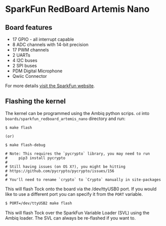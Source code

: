 SparkFun RedBoard Artemis Nano
==============================

## Board features

 - 17 GPIO - all interrupt capable
 - 8 ADC channels with 14-bit precision
 - 17 PWM channels
 - 2 UARTs
 - 4 I2C buses
 - 2 SPI buses
 - PDM Digital Microphone
 - Qwiic Connector

For more details [visit the SparkFun
website](https://www.sparkfun.com/products/15443).

## Flashing the kernel

The kernel can be programmed using the Ambiq python scrips. `cd` into `boards/sparkfun_redboard_artemis_nano`
directory and run:

```shell
$ make flash

(or)

$ make flash-debug

# Note: This requires the `pycrypto` library, you may need to run
#     pip3 install pycrypto
#
# Still having issues (on OS X?), you might be hitting
# https://github.com/pycrypto/pycrypto/issues/156
#
# You'll need to rename `crypto` to `Crypto` manually in site-packages
```

This will flash Tock onto the board via the /dev/ttyUSB0 port. If you would like to use a different port you can specify it from the `PORT` variable.

```bash
$ PORT=/dev/ttyUSB2 make flash
```

This will flash Tock over the SparkFun Variable Loader (SVL) using the Ambiq loader.
The SVL can always be re-flashed if you want to.

